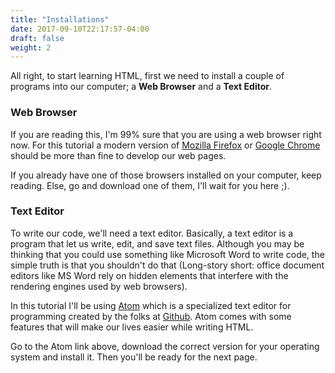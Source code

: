 ```yaml
---
title: "Installations"
date: 2017-09-10T22:17:57-04:00
draft: false
weight: 2
---
```


All right, to start learning HTML, first we need to install a couple of
programs into our computer; a **Web Browser**
and a **Text Editor**.

### Web Browser

If you are reading this, I'm 99% sure that you are using a
web browser right now. For this tutorial a modern version of [Mozilla Firefox](https://www.mozilla.org/en-US/firefox/new/) or [Google Chrome](https://www.google.com/chrome/index.html) should be more than fine to
develop our web pages.

If you already have one of those browsers installed on your computer, keep reading.
Else, go and download one of them, I'll wait for you here ;).

### Text Editor

To write our code, we'll need a text editor. Basically, a text editor is a program that let us write, edit, and save text files. Although you may be thinking that you could use something like Microsoft Word to write code, the simple truth is that you shouldn't do that (Long-story short: office document editors like MS Word rely on hidden elements that interfere with the rendering engines used by web browsers).

In this tutorial I'll be using [Atom](https://atom.io) which is a specialized text editor for programming created by the folks at [Github](https://github.com). Atom comes with some features that will make our lives easier while writing HTML.

Go to the Atom link above, download the correct version for your operating system and install it. Then you'll be ready for the next page.
